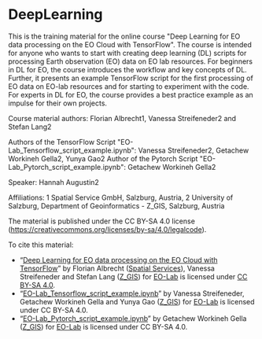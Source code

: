 # DeepLearning
This is the training material for the online course "Deep Learning for EO data processing on the EO Cloud with TensorFlow". The course is intended for anyone who wants to start with creating deep learning (DL) scripts for processing Earth observation (EO) data on EO lab resources. For beginners in DL for EO, the course introduces the workflow and key concepts of DL. Further, it presents an example TensorFlow script for the first processing of EO data on EO-lab resources and for starting to experiment with the code. For experts in DL for EO, the course provides a best practice example as an impulse for their own projects.

Course material authors: Florian Albrecht1, Vanessa Streifeneder2 and Stefan Lang2

Authors of the TensorFlow Script "EO-Lab_Tensorflow_script_example.ipynb": Vanessa Streifeneder2, Getachew Workineh Gella2, Yunya Gao2
Author of the Pytorch Script "EO-Lab_Pytorch_script_example.ipynb": Getachew Workineh Gella2

Speaker: Hannah Augustin2 

Affiliations:
1 Spatial Service GmbH, Salzburg, Austria,
2 University of Salzburg, Department of Geoinformatics - Z_GIS, Salzburg, Austria

The material is published under the CC BY-SA 4.0 license (https://creativecommons.org/licenses/by-sa/4.0/legalcode). 

To cite this material:
*	“[Deep Learning for EO data processing on the EO Cloud with TensorFlow](https://github.com/CODE-DE-EO-Lab/E-Learning/tree/main/DeepLearning)” by Florian Albrecht ([Spatial Services](https://www.spatial-services.com/)), Vanessa Streifeneder and Stefan Lang ([Z_GIS](https://www.plus.ac.at/geoinformatik/?lang=en)) for [EO-Lab](https://eo-lab.org/en/) is licensed under [CC BY-SA 4.0](https://creativecommons.org/licenses/by-sa/4.0/legalcode).
*	“[EO-Lab_Tensorflow_script_example.ipynb](https://github.com/CODE-DE-EO-Lab/E-Learning/blob/main/DeepLearning/EO-Lab_Tensorflow_script_example.ipynb)” by Vanessa Streifeneder, Getachew Workineh Gella and Yunya Gao ([Z_GIS](https://www.plus.ac.at/geoinformatik/?lang=en)) for [EO-Lab](https://eo-lab.org/en/) is licensed under CC BY-SA 4.0.
*	“[EO-Lab_Pytorch_script_example.ipynb](https://github.com/CODE-DE-EO-Lab/E-Learning/blob/main/DeepLearning/EO-Lab_Pytorch_script_example_script_example.ipynb)” by Getachew Workineh Gella ([Z_GIS](https://www.plus.ac.at/geoinformatik/?lang=en)) for [EO-Lab](https://eo-lab.org/en/)  is licensed under CC BY-SA 4.0.
